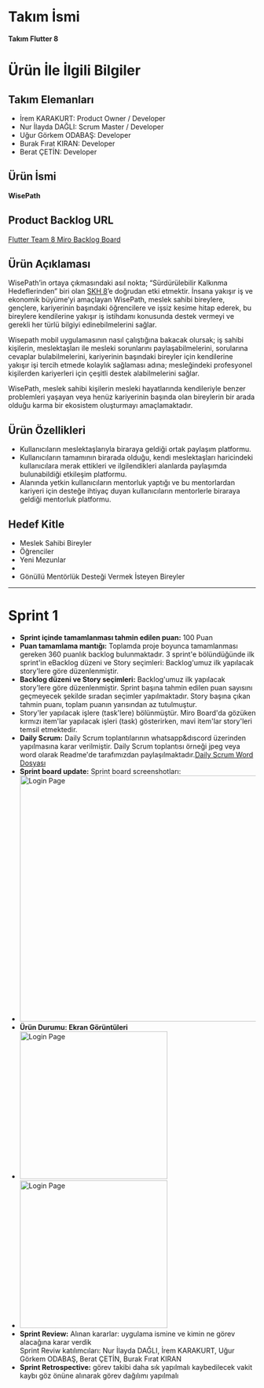 # Takım İsmi

<b>Takım Flutter 8</b>

<h1>Ürün İle İlgili Bilgiler</h1>

<h2>Takım Elemanları</h2>
 
<ul>
<li>İrem KARAKURT: Product Owner / Developer</li>
<li>Nur İlayda DAĞLI: Scrum Master / Developer</li>
<li>Uğur Görkem ODABAŞ: Developer</li>
<li>Burak Fırat KIRAN: Developer</li>
<li>Berat ÇETİN: Developer</li>
</ul>

<h2>Ürün İsmi</h2>
 
<b>WisePath</b>

<h2>Product Backlog URL</h2>
<a href="https://miro.com/app/board/uXjVM_8PSy0=/?share_link_id=226463744446">Flutter Team 8 Miro Backlog Board</a>

<h2> Ürün Açıklaması </h2>

<p>WisePath’in ortaya çıkmasındaki asıl nokta; “Sürdürülebilir Kalkınma Hedeflerinden” biri olan <a href="https://turkiye.un.org/tr/sdgs/8">SKH 8</a>’e doğrudan etki etmektir. İnsana yakışır iş ve ekonomik büyüme’yi amaçlayan WisePath, meslek sahibi bireylere, gençlere, kariyerinin başındaki öğrencilere ve işsiz kesime hitap ederek, bu bireylere kendilerine yakışır iş istihdamı konusunda destek vermeyi ve gerekli her türlü bilgiyi edinebilmelerini sağlar.</p>
<p>Wisepath mobil uygulamasının nasıl çalıştığına bakacak olursak; iş sahibi kişilerin, meslektaşları ile mesleki sorunlarını paylaşabilmelerini, sorularına cevaplar bulabilmelerini, kariyerinin başındaki bireyler için kendilerine yakışır işi tercih etmede kolaylık sağlaması adına; mesleğindeki profesyonel kişilerden kariyerleri için çeşitli destek alabilmelerini sağlar.</p>
<p>WisePath, meslek sahibi kişilerin mesleki hayatlarında kendileriyle benzer problemleri yaşayan veya henüz kariyerinin başında olan bireylerin bir arada olduğu karma bir ekosistem oluşturmayı amaçlamaktadır.</p>

<h2> Ürün Özellikleri </h2>

<ul>
<li>Kullanıcıların meslektaşlarıyla biraraya geldiği ortak paylaşım platformu.</li>
<li>Kullanıcıların tamamının birarada olduğu, kendi meslektaşları haricindeki kullanıcılara merak ettikleri ve ilgilendikleri alanlarda paylaşımda bulunabildiği etkileşim platformu.</li>
<li>Alanında yetkin kullanıcıların mentorluk yaptığı ve bu mentorlardan kariyeri için desteğe ihtiyaç duyan kullanıcıların mentorlerle biraraya geldiği mentorluk platformu.</li>
</ul>

<h2> Hedef Kitle </h2>

<ul>
<li>Meslek Sahibi Bireyler</li>
<li>Öğrenciler</li>
<li>Yeni Mezunlar<li>
<li>Gönüllü Mentörlük Desteği Vermek İsteyen Bireyler</li>
</ul>
<hr>

<h1>Sprint 1 </h1>
<ul>
<li><b>Sprint içinde tamamlanması tahmin edilen puan:</b> 100 Puan</li>
<li><b>Puan tamamlama mantığı:</b> Toplamda proje boyunca tamamlanması gereken 360 puanlık backlog bulunmaktadır. 3 sprint'e bölündüğünde ilk sprint'in eBacklog düzeni ve Story seçimleri: Backlog'umuz ilk yapılacak story'lere göre düzenlenmiştir.</li>
<li><b>Backlog düzeni ve Story seçimleri:</b> Backlog'umuz ilk yapılacak story'lere göre düzenlenmiştir. Sprint başına tahmin edilen puan sayısını geçmeyecek şekilde sıradan seçimler yapılmaktadır. Story başına çıkan tahmin puanı, toplam puanın yarısından az tutulmuştur.</li>
<li>Story'ler yapılacak işlere (task'lere) bölünmüştür. Miro Board'da gözüken kırmızı item'lar yapılacak işleri (task) gösterirken, mavi item'lar story'leri temsil etmektedir.</li>
<li><b>Daily Scrum:</b> Daily Scrum toplantılarının whatsapp&dıscord üzerinden yapılmasına karar verilmiştir. Daily Scrum toplantısı örneği jpeg veya word olarak Readme'de tarafımızdan paylaşılmaktadır.<a href="https://github.com/uurhub/f_8_bootcamp/files/11782959/Daily_scrum.docx">Daily Scrum Word Dosyası</a>
<li><b>Sprint board update:</b> Sprint board screenshotları:</li>
<li><img src="https://github.com/uurhub/f_8_bootcamp/assets/70581331/8b5c015c-7e3f-4d9c-aea2-41fe2855dcfd.png" alt="Login Page" width="500"/></li>
<li><b>Ürün Durumu: Ekran Görüntüleri</b></li>
<li><img src="https://github.com/uurhub/f_8_bootcamp/assets/70581331/e9ec8cdd-fd8d-4b8d-a4f8-856d7ed6bfd9.png" alt="Login Page" width="300"/></li>
<li><img src="https://github.com/uurhub/f_8_bootcamp/assets/70581331/4ad0bad6-911f-43a1-8592-161dee9c82db.png" alt="Login Page" width="300"/></li>
<li><b>Sprint Review:</b> Alınan kararlar: uygulama ismine ve kimin ne görev alacağına karar verdik 
<br>
Sprint Reviw katılımcıları: Nur İlayda DAĞLI, İrem KARAKURT, Uğur Görkem ODABAŞ, Berat ÇETİN, Burak Fırat KIRAN </li>
<li><b>Sprint Retrospective:</b> görev takibi daha sık yapılmalı kaybedilecek vakit kaybı göz önüne alınarak görev dağılımı yapılmalı</li>
</ul>


